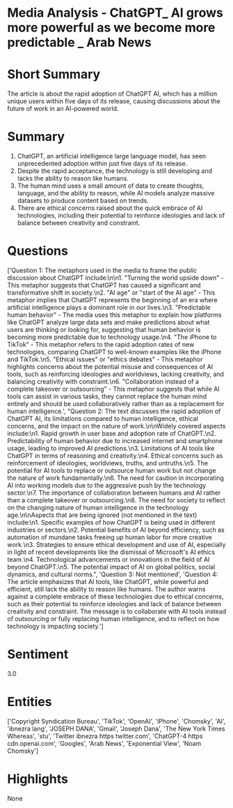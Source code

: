 # Media Analysis - ChatGPT_ AI grows more powerful as we become more predictable _ Arab News

# Short Summary
The article is about the rapid adoption of ChatGPT AI, which has a million unique users within five days of its release, causing discussions about the future of work in an AI-powered world.

# Summary
1. ChatGPT, an artificial intelligence large language model, has seen unprecedented adoption within just five days of its release.
2. Despite the rapid acceptance, the technology is still developing and lacks the ability to reason like humans.
3. The human mind uses a small amount of data to create thoughts, language, and the ability to reason, while AI models analyze massive datasets to produce content based on trends.
4. There are ethical concerns raised about the quick embrace of AI technologies, including their potential to reinforce ideologies and lack of balance between creativity and constraint.

# Questions
['Question 1: The metaphors used in the media to frame the public discussion about ChatGPT include:\n\n1. "Turning the world upside down" - This metaphor suggests that ChatGPT has caused a significant and transformative shift in society.\n2. "AI age" or "start of the AI age" - This metaphor implies that ChatGPT represents the beginning of an era where artificial intelligence plays a dominant role in our lives.\n3. "Predictable human behavior" - The media uses this metaphor to explain how platforms like ChatGPT analyze large data sets and make predictions about what users are thinking or looking for, suggesting that human behavior is becoming more predictable due to technology usage.\n4. "The iPhone to TikTok" - This metaphor refers to the rapid adoption rates of new technologies, comparing ChatGPT to well-known examples like the iPhone and TikTok.\n5. "Ethical issues" or "ethics debates" - This metaphor highlights concerns about the potential misuse and consequences of AI tools, such as reinforcing ideologies and worldviews, lacking creativity, and balancing creativity with constraint.\n6. "Collaboration instead of a complete takeover or outsourcing" - This metaphor suggests that while AI tools can assist in various tasks, they cannot replace the human mind entirely and should be used collaboratively rather than as a replacement for human intelligence.', "Question 2: The text discusses the rapid adoption of ChatGPT AI, its limitations compared to human intelligence, ethical concerns, and the impact on the nature of work.\n\nWidely covered aspects include:\n1. Rapid growth in user base and adoption rate of ChatGPT.\n2. Predictability of human behavior due to increased internet and smartphone usage, leading to improved AI predictions.\n3. Limitations of AI tools like ChatGPT in terms of reasoning and creativity.\n4. Ethical concerns such as reinforcement of ideologies, worldviews, truths, and untruths.\n5. The potential for AI tools to replace or outsource human work but not change the nature of work fundamentally.\n6. The need for caution in incorporating AI into working models due to the aggressive push by the technology sector.\n7. The importance of collaboration between humans and AI rather than a complete takeover or outsourcing.\n8. The need for society to reflect on the changing nature of human intelligence in the technology age.\n\nAspects that are being ignored (not mentioned in the text) include:\n1. Specific examples of how ChatGPT is being used in different industries or sectors.\n2. Potential benefits of AI beyond efficiency, such as automation of mundane tasks freeing up human labor for more creative work.\n3. Strategies to ensure ethical development and use of AI, especially in light of recent developments like the dismissal of Microsoft's AI ethics team.\n4. Technological advancements or innovations in the field of AI beyond ChatGPT.\n5. The potential impact of AI on global politics, social dynamics, and cultural norms.", 'Question 3: Not mentioned', 'Question 4: The article emphasizes that AI tools, like ChatGPT, while powerful and efficient, still lack the ability to reason like humans. The author warns against a complete embrace of these technologies due to ethical concerns, such as their potential to reinforce ideologies and lack of balance between creativity and constraint. The message is to collaborate with AI tools instead of outsourcing or fully replacing human intelligence, and to reflect on how technology is impacting society.']

# Sentiment
3.0

# Entities
['Copyright Syndication Bureau', 'TikTok', 'OpenAI', 'iPhone', 'Chomsky', 'AI', 'ibnezra lang', 'JOSEPH DANA', 'Gmail', 'Joseph Dana', 'The New York Times Whereas', 'stu', 'Twitter ibnezra https twitter.com', 'ChatGPT-4 https cdn.openai.com', 'Googles', 'Arab News', 'Exponential View', 'Noam Chomsky']

# Highlights
None

